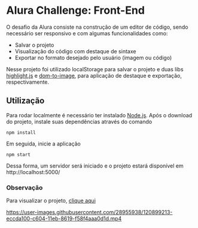 # Alura Challenge: Front-End

O desafio da Alura consiste na construção de um editor de código, sendo necessário ser responsivo e com algumas funcionalidades como: 
 - Salvar o projeto
 - Visualização do código com destaque de sintaxe
 - Exportar no formato desejado pelo usuário (imagem ou código)

Nesse projeto foi utilizado localStorage para salvar o projeto e duas libs [highlight.js](https://highlightjs.org/) e [dom-to-image](https://github.com/tsayen/dom-to-image), para aplicação de destaque e exportação, respectivamente.

## Utilização
Para rodar localmente é necessário ter instalado [Node.js](https://nodejs.org/en/). Após o download do projeto, instale suas dependências através do comando

    npm install

Em seguida, inicie a aplicação 

    npm start

Dessa forma, um servidor será iniciado e o projeto estará disponível em  
http://localhost:5000/


### Observação

Para visualizar o projeto, [clique aqui](https://accamargo.github.io/alura-challenge/)

https://user-images.githubusercontent.com/28955938/120899213-eccda100-c604-11eb-8619-f58f4aaa0d1d.mp4
